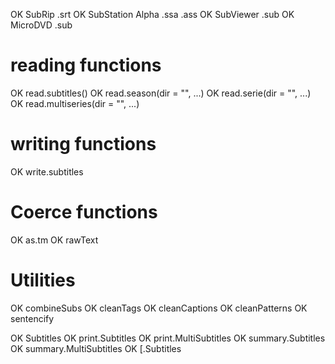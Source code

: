 
OK SubRip .srt
OK SubStation Alpha .ssa .ass
OK SubViewer .sub
OK MicroDVD .sub

# reading functions
OK read.subtitles()
OK read.season(dir = "", ...)
OK read.serie(dir = "", ...)
OK read.multiseries(dir = "", ...)

# writing functions
OK write.subtitles

# Coerce functions
OK as.tm
OK rawText

# Utilities
OK combineSubs
OK cleanTags
OK cleanCaptions
OK cleanPatterns
OK sentencify

OK Subtitles
OK print.Subtitles
OK print.MultiSubtitles
OK summary.Subtitles
OK summary.MultiSubtitles
OK [.Subtitles
